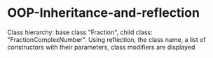 # OOP-Inheritance-and-reflection
Class hierarchy: base class "Fraction", child class: "FractionComplexNumber".
Using reflection, the class name, a list of constructors with their parameters, class modifiers are displayed
